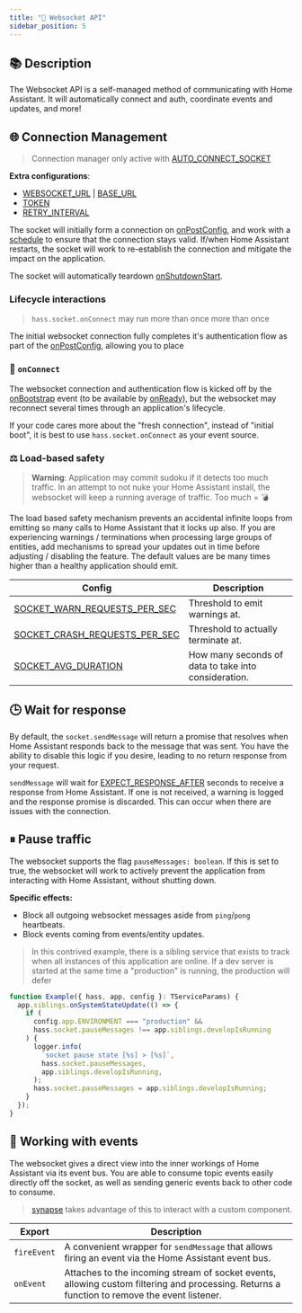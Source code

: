 ```yaml
---
title: "🚄 Websocket API"
sidebar_position: 5
---
```

## 📚 Description

The Websocket API is a self-managed method of communicating with Home Assistant. It will automatically connect and auth, coordinate events and updates, and more!

## 🌐 Connection Management

> Connection manager only active with [AUTO_CONNECT_SOCKET](/hass/config/AUTO_CONNECT_SOCKET)

**Extra configurations**:

- [WEBSOCKET_URL](/hass/config/WEBSOCKET_URL) | [BASE_URL](/hass/config/BASE_URL)
- [TOKEN](/hass/config/TOKEN)
- [RETRY_INTERVAL](/hass/config/RETRY_INTERVAL)

The socket will initially form a connection on [onPostConfig](/core/lifecycle/onPostConfig), and work with a [schedule](/core/scheduler) to ensure that the connection stays valid. If/when Home Assistant restarts, the socket will work to re-establish the connection and mitigate the impact on the application.

The socket will automatically teardown [onShutdownStart](/core/lifecycle/onShutdownStart).

### Lifecycle interactions

>
> `hass.socket.onConnect` may run more than once more than once

The initial websocket connection fully completes it's authentication flow as part of the [onPostConfig](/core/lifecycle/onPostConfig), allowing you to place

### 🔄 `onConnect`

The websocket connection and authentication flow is kicked off by the [onBootstrap](/core/lifecycle/onBootstrap) event (to be available by [onReady](/core/lifecycle/onReady)), but the websocket may reconnect several times through an application's lifecycle.

If your code cares more about the "fresh connection", instead of "initial boot", it is best to use `hass.socket.onConnect` as your event source.

### ⚖️ Load-based safety

> **Warning**:
> Application may commit sudoku if it detects too much traffic.
> In an attempt to not nuke your Home Assistant install, the websocket will keep a running average of traffic. Too much = 💣

The load based safety mechanism prevents an accidental infinite loops from emitting so many calls to Home Assistant that it locks up also. If you are experiencing warnings / terminations when processing large groups of entities, add mechanisms to spread your updates out in time before adjusting / disabling the feature. The default values are be many times higher than a healthy application should emit.

| Config                            | Description                                          |
| --------------------------------- | ---------------------------------------------------- |
| [SOCKET_WARN_REQUESTS_PER_SEC](/hass/config/SOCKET_WARN_REQUESTS_PER_SEC)  | Threshold to emit warnings at.                       |
| [SOCKET_CRASH_REQUESTS_PER_SEC](/hass/config/SOCKET_CRASH_REQUESTS_PER_SEC) | Threshold to actually terminate at.                  |
| [SOCKET_AVG_DURATION](/hass/config/SOCKET_AVG_DURATION)           | How many seconds of data to take into consideration. |

## 🕒 Wait for response

By default, the `socket.sendMessage` will return a promise that resolves when Home Assistant responds back to the message that was sent. You have the ability to disable this logic if you desire, leading to no return response from your request.

`sendMessage` will wait for [EXPECT_RESPONSE_AFTER](/hass/config/EXPECT_RESPONSE_AFTER) seconds to receive a response from Home Assistant. If one is not received, a warning is logged and the response promise is discarded. This can occur when there are issues with the connection.

## ⏸ Pause traffic

The websocket supports the flag `pauseMessages: boolean`. If this is set to true, the websocket will work to actively prevent the application from interacting with Home Assistant, without shutting down.

**Specific effects:**

- Block all outgoing websocket messages aside from `ping`/`pong` heartbeats.
- Block events coming from events/entity updates.

> In this contrived example, there is a sibling service that exists to track when all instances of this application are online. If a dev server is started at the same time a "production" is running, the production will defer

```typescript
function Example({ hass, app, config }: TServiceParams) {
  app.siblings.onSystemStateUpdate(() => {
    if (
      config.app.ENVIRONMENT === "production" &&
      hass.socket.pauseMessages !== app.siblings.developIsRunning
    ) {
      logger.info(
        `socket pause state [%s] > [%s]`,
        hass.socket.pauseMessages,
        app.siblings.developIsRunning,
      );
      hass.socket.pauseMessages = app.siblings.developIsRunning;
    }
  });
}
```

## 📡 Working with events

The websocket gives a direct view into the inner workings of Home Assistant via its event bus. You are able to consume topic events easily directly off the socket, as well as sending generic events back to other code to consume.

> [synapse](/synapse) takes advantage of this to interact with a custom component.

| Export      | Description                                                                                                                                  |
| ----------- | -------------------------------------------------------------------------------------------------------------------------------------------- |
| `fireEvent` | A convenient wrapper for `sendMessage` that allows firing an event via the Home Assistant event bus.                                         |
| `onEvent`   | Attaches to the incoming stream of socket events, allowing custom filtering and processing. Returns a function to remove the event listener. |
